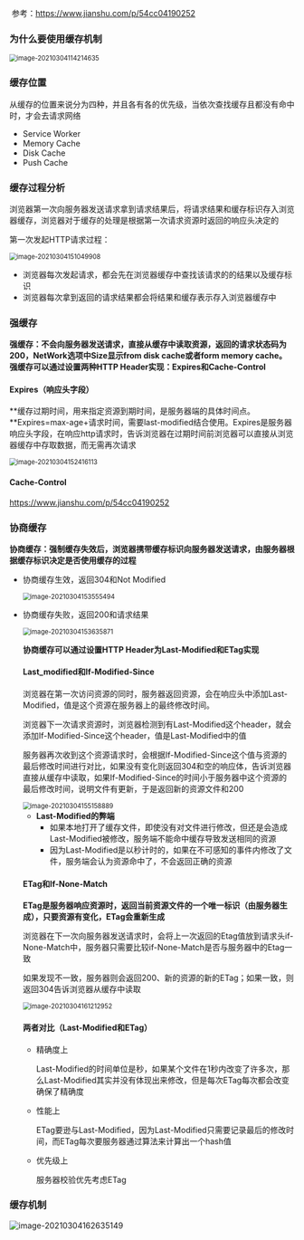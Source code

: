 ​	参考：https://www.jianshu.com/p/54cc04190252

### 为什么要使用缓存机制

<img src="C:\Users\zhuwanning\AppData\Roaming\Typora\typora-user-images\image-20210304114214635.png" alt="image-20210304114214635" style="zoom:80%;" />

### 缓存位置

从缓存的位置来说分为四种，并且各有各的优先级，当依次查找缓存且都没有命中时，才会去请求网络

* Service Worker
* Memory Cache
* Disk Cache
* Push Cache

### 缓存过程分析

浏览器第一次向服务器发送请求拿到请求结果后，将请求结果和缓存标识存入浏览器缓存，浏览器对于缓存的处理是根据第一次请求资源时返回的响应头决定的

第一次发起HTTP请求过程：

<img src="C:\Users\zhuwanning\AppData\Roaming\Typora\typora-user-images\image-20210304151049908.png" alt="image-20210304151049908" style="zoom:80%;" />

* 浏览器每次发起请求，都会先在浏览器缓存中查找该请求的的结果以及缓存标识
* 浏览器每次拿到返回的请求结果都会将结果和缓存表示存入浏览器缓存中

### 强缓存

**强缓存：不会向服务器发送请求，直接从缓存中读取资源，返回的请求状态码为200，NetWork选项中Size显示from disk cache或者form memory  cache。强缓存可以通过设置两种HTTP Header实现：Expires和Cache-Control**

#### Expires（响应头字段）

**缓存过期时间，用来指定资源到期时间，是服务器端的具体时间点。**Expires=max-age+请求时间，需要last-modified结合使用。Expires是服务器响应头字段，在响应http请求时，告诉浏览器在过期时间前浏览器可以直接从浏览器缓存中存取数据，而无需再次请求

<img src="C:\Users\zhuwanning\AppData\Roaming\Typora\typora-user-images\image-20210304152416113.png" alt="image-20210304152416113" style="zoom:80%;" />

#### Cache-Control

https://www.jianshu.com/p/54cc04190252

### 协商缓存

**协商缓存：强制缓存失效后，浏览器携带缓存标识向服务器发送请求，由服务器根据缓存标识决定是否使用缓存的过程**

* 协商缓存生效，返回304和Not Modified

  <img src="C:\Users\zhuwanning\AppData\Roaming\Typora\typora-user-images\image-20210304153555494.png" alt="image-20210304153555494" style="zoom:80%;" />

* 协商缓存失败，返回200和请求结果

  <img src="C:\Users\zhuwanning\AppData\Roaming\Typora\typora-user-images\image-20210304153635871.png" alt="image-20210304153635871" style="zoom:80%;" />

  **协商缓存可以通过设置HTTP Header为Last-Modified和ETag实现**

  #### Last_modified和If-Modified-Since

  浏览器在第一次访问资源的同时，服务器返回资源，会在响应头中添加Last-Modified，值是这个资源在服务器上的最终修改时间。

  浏览器下一次请求资源时，浏览器检测到有Last-Modified这个header，就会添加If-Modified-Since这个header，值是Last-Modified中的值

  服务器再次收到这个资源请求时，会根据If-Modified-Since这个值与资源的最后修改时间进行对比，如果没有变化则返回304和空的响应体，告诉浏览器直接从缓存中读取，如果If-Modified-Since的时间小于服务器中这个资源的最后修改时间，说明文件有更新，于是返回新的资源文件和200

  <img src="C:\Users\zhuwanning\AppData\Roaming\Typora\typora-user-images\image-20210304155158889.png" alt="image-20210304155158889" style="zoom:80%;" />

  * **Last-Modified的弊端**
    * 如果本地打开了缓存文件，即使没有对文件进行修改，但还是会造成Last-Modified被修改，服务端不能命中缓存导致发送相同的资源
    * 因为Last-Modified是以秒计时的，如果在不可感知的事件内修改了文件，服务端会认为资源命中了，不会返回正确的资源

  #### ETag和If-None-Match

  **ETag是服务器响应资源时，返回当前资源文件的一个唯一标识（由服务器生成），只要资源有变化，ETag会重新生成**

  浏览器在下一次向服务器发送请求时，会将上一次返回的Etag值放到请求头if-None-Match中，服务器只需要比较if-None-Match是否与服务器中的Etag一致

  如果发现不一致，服务器则会返回200、新的资源的新的ETag；如果一致，则返回304告诉浏览器从缓存中读取

  <img src="C:\Users\zhuwanning\AppData\Roaming\Typora\typora-user-images\image-20210304161212952.png" alt="image-20210304161212952" style="zoom:80%;" />
  
  #### 两者对比（Last-Modified和ETag）
  
  * 精确度上
  
    Last-Modified的时间单位是秒，如果某个文件在1秒内改变了许多次，那么Last-Modified其实并没有体现出来修改，但是每次ETag每次都会改变确保了精确度
  
  * 性能上
  
    ETag要逊与Last-Modified，因为Last-Modified只需要记录最后的修改时间，而ETag每次要服务器通过算法来计算出一个hash值
  
  * 优先级上
  
    服务器校验优先考虑ETag

### 缓存机制

![image-20210304162635149](C:\Users\zhuwanning\AppData\Roaming\Typora\typora-user-images\image-20210304162635149.png)







